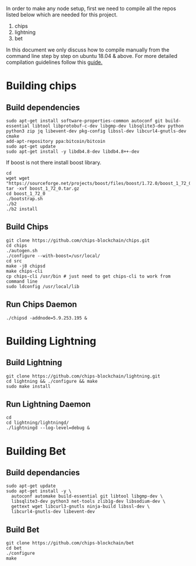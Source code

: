 In order to make any node setup, first we need to compile all the repos listed below which are needed for this project.
1. chips
2. lightning
3. bet

In this document we only discuss how to compile manually from the command line step by step on ubuntu 18.04 & above. For more detailed compilation guidelines follow this [guide.](./compile.md)

# Building chips
## Build dependencies
```
sudo apt-get install software-properties-common autoconf git build-essential libtool libprotobuf-c-dev libgmp-dev libsqlite3-dev python python3 zip jq libevent-dev pkg-config libssl-dev libcurl4-gnutls-dev cmake
add-apt-repository ppa:bitcoin/bitcoin
sudo apt-get update
sudo apt-get install -y libdb4.8-dev libdb4.8++-dev
```
If boost is not there install boost library.
```
cd
wget wget "https://sourceforge.net/projects/boost/files/boost/1.72.0/boost_1_72_0.tar.gz"
tar -xvf boost_1_72_0.tar.gz
cd boost_1_72_0
./bootstrap.sh
./b2
./b2 install
```

## Build Chips
```
git clone https://github.com/chips-blockchain/chips.git
cd chips
./autogen.sh
./configure --with-boost=/usr/local/
cd src
make -j8 chipsd
make chips-cli
cp chips-cli /usr/bin # just need to get chips-cli to work from command line
sudo ldconfig /usr/local/lib
```
## Run Chips Daemon
```
./chipsd -addnode=5.9.253.195 &
```

# Building Lightning

## Build Lightning
```
git clone https://github.com/chips-blockchain/lightning.git
cd lightning && ./configure && make
sudo make install
```
## Run Lightning Daemon
```
cd
cd lightning/lightningd/
./lightningd --log-level=debug &
```

# Building Bet

## Build dependancies 
```
sudo apt-get update
sudo apt-get install -y \
  autoconf automake build-essential git libtool libgmp-dev \
  libsqlite3-dev python3 net-tools zlib1g-dev libsodium-dev \
  gettext wget libcurl3-gnutls ninja-build libssl-dev \
  libcurl4-gnutls-dev libevent-dev
```
## Build Bet

```
git clone https://github.com/chips-blockchain/bet
cd bet
./configure
make
```

